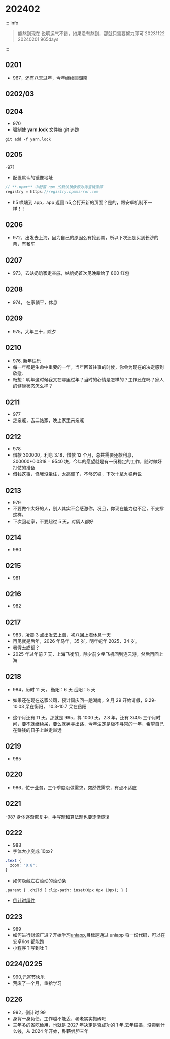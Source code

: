 # 202402

::: info

> 能熬到现在 说明运气不错，如果没有熬到，那就只需要努力即可
> 20231122
> 20240201 965days

:::

## 0201

- 967，还有八天过年，今年继续回湖南

## 0202/03

## 0204

- 970
- 强制使 **yarn.lock** 文件被 git 追踪

```shell
git add -f yarn.lock
```

## 0205

-971

- 配置默认的镜像地址

```js
// **.npmr** 中配置 npm 的默认镜像源为淘宝镜像源
registry = https://registry.npmmirror.com
```

- h5 唤端到 app，app 返回 h5,会打开新的页面？是的，跟安卓机制不一样！！

## 0206

- 972，出发去上海，因为自己的原因么有抢到票，所以下次还是买到长沙的票，有餐车

## 0207

- 973，去姑奶奶家走亲戚，姑奶奶首次见晚辈给了 800 红包

## 0208

- 974， 在家躺平，休息

## 0209

- 975，大年三十，除夕

## 0210

- 976, 新年快乐
- 每一年都是生命中重要的一年，当年回首往事的时候，你会为现在的决定感到欣慰.
- 畅想：明年这时候我又在哪里过年？当时的心情是怎样的？工作还在吗？家人的健康状态怎么样？

## 0211

- 977
- 走亲戚，去二姑家，晚上家里来亲戚

## 0212

- 978
- 借款 300000，利息 3.18，借款 12 个月，总共需要还款利息，300000\*0.0318 = 9540 块，今年的愿望就是有一份稳定的工作，随时做好打仗的准备
- 借钱这事，怪我没坐住，太高调了，不够沉稳，下次十拿九稳再说

## 0213

- 979
- 不要做个太好的人，别人其实不会感激你，况且，你现在能力也不足，不支撑这样。
- 下次回老家，不要超过 5 天，对俩人都好

## 0214

- 980

## 0215

- 981

## 0216

- 982

## 0217

- 983，凌晨 3 点出发去上海，初八回上海休息一天
- 再见就是后年，2026 年马年，35 岁，明年蛇年 2025，34 岁。
- 暑假去成都？
- 2025 年过年前 7 天，上海飞衡阳，除夕前夕坐飞机回到连云港，然后再回上海

## 0218

- 984，历时 11 天，
  衡阳：6 天
  岳阳：5 天

- 如果还在现在这家公司，预计国庆回一趟湖南，9 月 29 开始请假，9.29-10.03 呆在衡阳， 10.3-10.7 呆在岳阳
- 这个月还有 11 天，那就是 995，算 1000 天，2.8 年，还有 3/4/5 三个月时间，要不就继续呆，要么就另寻出路，今年注定是极不寻常的一年，希望自己在赚钱的日子上越走越远

## 0219

- 985

## 0220

- 986，忙于业务，三个季度没做需求，突然做需求，有点不适应

## 0221

-987 身体逐渐恢复中，手写题和算法题也要逐渐恢复

## 0222

- 988
- 字体大小变成 10px?

```css
.text {
  zoom: "0.8";
}
```

- 如何隐藏左右滚动的滚动条

```html
.parent { .child { clip-path: inset(0px 0px 10px); } }
```

- [倒计时组件](http://learn.bythewayer.com/components/countdown)

## 0223

- 989
- 如何进行财源广进？开始学习[uniapp](https://doc.dcloud.net.cn/uniCloud/),目标是通过 uniapp 将一份代码，可以在安卓/ios 都能跑
- 小程序？写到吐？

## 0224/0225

- 990,元宵节快乐
- 荒废了一个月，重拾学习

## 0226

- 992，倒计时 99
- 身背一身负债，工作越不能丢，老老实实搬砖吧
- 三年多的省吃俭用，也就是 2027 年决定是否成功的 1 年,去年结婚，没攒到什么钱，从 2024 年开始，卧薪尝胆三年
